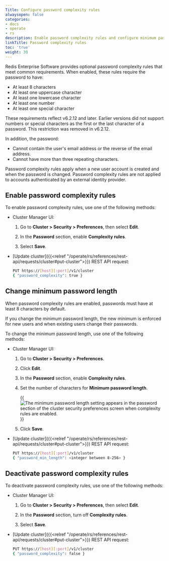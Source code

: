 ```yaml
---
Title: Configure password complexity rules
alwaysopen: false
categories:
- docs
- operate
- rs
description: Enable password complexity rules and configure minimum password length.
linkTitle: Password complexity rules
toc: 'true'
weight: 30
---
```


Redis Enterprise Software provides optional password complexity rules that meet common requirements.  When enabled, these rules require the password to have:

- At least 8 characters
- At least one uppercase character
- At least one lowercase character
- At least one number
- At least one special character 

These requirements reflect v6.2.12 and later. Earlier versions did not support numbers or special characters as the first or the last character of a password. This restriction was removed in v6.2.12.

In addition, the password:

- Cannot contain the user's email address or the reverse of the email address.
- Cannot have more than three repeating characters.

Password complexity rules apply when a new user account is created and when the password is changed.  Password complexity rules are not applied to accounts authenticated by an external identity provider.  

## Enable password complexity rules

To enable password complexity rules, use one of the following methods:

- Cluster Manager UI:

    1. Go to **Cluster > Security > Preferences**, then select **Edit**.

    1. In the **Password** section, enable **Complexity rules**.

    1. Select **Save**.

- [Update cluster]({{<relref "/operate/rs/references/rest-api/requests/cluster#put-cluster">}}) REST API request:

    ```sh
    PUT https://[host][:port]/v1/cluster
    { "password_complexity": true }
    ```

## Change minimum password length

When password complexity rules are enabled, passwords must have at least 8 characters by default.

If you change the minimum password length, the new minimum is enforced for new users and when existing users change their passwords.

To change the minimum password length, use one of the following methods:

- Cluster Manager UI:

    1. Go to **Cluster > Security > Preferences**.
    
    1. Click **Edit**.

    1. In the **Password** section, enable **Complexity rules**.

    1. Set the number of characters for **Minimum password length**.

        {{<image filename="images/rs/screenshots/cluster/security-preferences-min-password-length.png" alt="The minimum password length setting appears in the password section of the cluster security preferences screen when complexity rules are enabled." >}}

    1. Click **Save**.

- [Update cluster]({{<relref "/operate/rs/references/rest-api/requests/cluster#put-cluster">}}) REST API request:

    ```sh
    PUT https://[host][:port]/v1/cluster
    { "password_min_length": <integer between 8-256> }
    ```

## Deactivate password complexity rules

To deactivate password complexity rules, use one of the following methods:

- Cluster Manager UI:

    1. Go to **Cluster > Security > Preferences**, then select **Edit**.

    1. In the **Password** section, turn off **Complexity rules**.

    1. Select **Save**.

- [Update cluster]({{<relref "/operate/rs/references/rest-api/requests/cluster#put-cluster">}}) REST API request:

    ```sh
    PUT https://[host][:port]/v1/cluster
    { "password_complexity": false }
    ```
